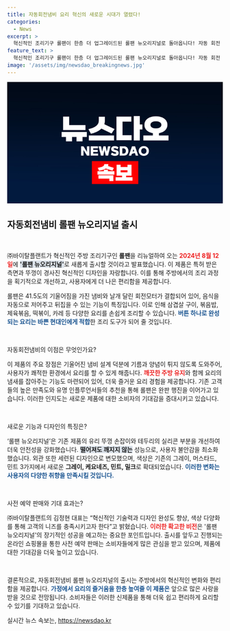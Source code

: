 ```yaml
---
title: 자동회전냄비 요리 혁신의 새로운 시대가 열렸다!
categories:
  - News
excerpt: >
  혁신적인 조리기구 롤팬이 한층 더 업그레이드된 롤팬 뉴오리지널로 돌아옵니다! 자동 회전 모터와 기울어진 냄비가 주방의 번거로움을 없애줍니다. 더 강해진 안전성과 세련된 디자인으로 오는 8월 12일 출시, 사전 예약 판매도 진행 중입니다!
feature_text: >
  혁신적인 조리기구 롤팬이 한층 더 업그레이드된 롤팬 뉴오리지널로 돌아옵니다! 자동 회전 모터와 기울어진 냄비가 주방의 번거로움을 없애줍니다. 더 강해진 안전성과 세련된 디자인으로 오는 8월 12일 출시, 사전 예약 판매도 진행 중입니다!
image: '/assets/img/newsdao_breakingnews.jpg'
---
```


<p><img src="/assets/img/newsdao_breakingnews.jpg" alt="cryptoinkorea 속보" /></p>

<h2 data-ke-size="size26">자동회전냄비 롤팬 뉴오리지널 출시</h2>

<p data-ke-size="size16">&nbsp;</p>

<p>㈜바이탈플랜트가 혁신적인 주방 조리기구인 <b>롤팬</b>을 리뉴얼하여 오는 <b><span style="color: #ee2323;">2024년 8월 12일</span></b>에 <b><span style="background-color: #21538527;">'롤팬 뉴오리지널'</span></b>로 새롭게 출시할 것이라고 발표했습니다. 이 제품은 특허 받은 측면과 뚜껑이 경사진 혁신적인 디자인을 자랑합니다. 이를 통해 주방에서의 조리 과정을 획기적으로 개선하고, 사용자에게 더 나은 편리함을 제공합니다. </p>

<p>롤팬은 41.5도의 기울어짐을 가진 냄비와 날개 달린 회전모터가 결합되어 있어, 음식을 자동으로 저어주고 뒤집을 수 있는 기능이 특징입니다. 이로 인해 삼겹살 구이, 볶음밥, 제육볶음, 떡볶이, 카레 등 다양한 요리를 손쉽게 조리할 수 있습니다. <b><span style="color: #1a5490;">버튼 하나로 완성되는 요리는 바쁜 현대인에게 적합</span></b>한 조리 도구가 되어 줄 것입니다. </p>

<p data-ke-size="size16">&nbsp;</p>

<p>자동회전냄비의 이점은 무엇인가요?</p>

<p>이 제품의 주요 장점은 기울어진 냄비 설계 덕분에 기름과 양념이 튀지 않도록 도와주어, 사용자가 쾌적한 환경에서 요리를 할 수 있게 해줍니다. <b><span style="color: #ee2323;">깨끗한 주방 유지</span></b>와 함께 요리의 냄새를 잡아주는 기능도 마련되어 있어, 더욱 즐거운 요리 경험을 제공합니다. 기존 고객들의 높은 만족도와 유명 인플루언서들의 추천을 통해 롤팬은 완판 행진을 이어가고 있습니다. 이러한 인지도는 새로운 제품에 대한 소비자의 기대감을 증대시키고 있습니다. </p>

<p data-ke-size="size16">&nbsp;</p>

<p>새로운 기능과 디자인의 특징은?</p>

<p>‘롤팬 뉴오리지널’은 기존 제품의 유리 뚜껑 손잡이와 테두리의 실리콘 부분을 개선하여 더욱 안전성을 강화했습니다. <b><span style="background-color: #21538527;">떨어져도 깨지지 않는</span></b> 성능으로, 사용자 불안감을 최소화했습니다. 외관 또한 세련된 디자인으로 변모했으며, 색상은 기존의 그레이, 머스타드, 민트 3가지에서 새로운 <b>그레이, 케요네즈, 민트, 밀크</b>로 확대되었습니다. <b><span style="color: #1a5490;">이러한 변화는 사용자의 다양한 취향을 만족시킬 것입니다.</span></b></p>

<p data-ke-size="size16">&nbsp;</p>

<p>사전 예약 판매와 기대 효과는?</p>

<p>㈜바이탈플랜트의 김정현 대표는 “혁신적인 기술력과 디자인 완성도 향상, 색상 다양화를 통해 고객의 니즈를 충족시키고자 한다”고 밝혔습니다. <b><span style="color: #ee2323;">이러한 확고한 비전</span></b>은 '롤팬 뉴오리지널'의 장기적인 성공을 예고하는 중요한 포인트입니다. 출시를 앞두고 진행되는 온라인 쇼핑몰을 통한 사전 예약 판매는 소비자들에게 많은 관심을 받고 있으며, 제품에 대한 기대감을 더욱 높이고 있습니다.</p>

<p data-ke-size="size16">&nbsp;</p>

<p>결론적으로, 자동회전냄비 롤팬 뉴오리지널의 출시는 주방에서의 혁신적인 변화와 편리함을 제공합니다. <b><span style="color: #1a5490;">가정에서 요리의 즐거움을 한층 높여줄 이 제품은</span></b> 앞으로 많은 사랑을 받을 것으로 전망됩니다. 소비자들은 이러한 신제품을 통해 더욱 쉽고 편리하게 요리할 수 있기를 기대하고 있습니다.</p>
실시간 뉴스 속보는, <a href="https://newsdao.kr" rel="dofollow">https://newsdao.kr</a>


